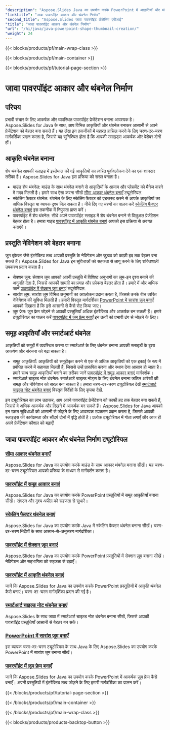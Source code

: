 ```yaml
---
"description": "Aspose.Slides Java का उपयोग करके PowerPoint में आकृतियाँ और थंबनेल बनाना सीखें। समूह आकृतियाँ, स्केलिंग फ़ैक्टर थंबनेल और ज़ूम प्रभाव बनाने पर विस्तृत ट्यूटोरियल।"
"linktitle": "जावा पावरपॉइंट आकार और थंबनेल निर्माण"
"second_title": "Aspose.Slides जावा पावरपॉइंट प्रोसेसिंग एपीआई"
"title": "जावा पावरपॉइंट आकार और थंबनेल निर्माण"
"url": "/hi/java/java-powerpoint-shape-thumbnail-creation/"
"weight": 24
---
```


{{< blocks/products/pf/main-wrap-class >}}

{{< blocks/products/pf/main-container >}}

{{< blocks/products/pf/tutorial-page-section >}}

# जावा पावरपॉइंट आकार और थंबनेल निर्माण

## परिचय

प्रभावी संचार के लिए आकर्षक और व्यवस्थित पावरपॉइंट प्रेजेंटेशन बनाना आवश्यक है। Aspose.Slides for Java के साथ, आप विभिन्न आकृतियों और थंबनेल बनाकर आसानी से अपने प्रेजेंटेशन को बेहतर बना सकते हैं। यह लेख इन तकनीकों में महारत हासिल करने के लिए चरण-दर-चरण मार्गदर्शिका प्रदान करता है, जिससे यह सुनिश्चित होता है कि आपकी स्लाइड्स आकर्षक और पेशेवर दोनों हों।

## आकृति थंबनेल बनाना

शेप थंबनेल आपकी स्लाइड में इस्तेमाल की गई आकृतियों का त्वरित पूर्वावलोकन देने का एक शानदार तरीका है। Aspose.Slides for Java इस प्रक्रिया को सरल बनाता है।

- बाउंड शेप थंबनेल: बाउंड के साथ थंबनेल बनाने से आकृतियों के आयाम और प्लेसमेंट को मैनेज करने में मदद मिलती है। हमारे साथ ऐसा करना सीखें [सीमा आकार थंबनेल बनाएँ](./create-bounds-shape-thumbnail/) ट्यूटोरियल.
- स्केलिंग फैक्टर थंबनेल: थंबनेल के लिए स्केलिंग फैक्टर को एडजस्ट करने से आपके आकृतियों का अधिक विस्तृत या व्यापक दृश्य मिल सकता है। नीचे दिए गए चरणों का पालन करें [स्केलिंग फैक्टर थंबनेल बनाएं](./create-scaling-factor-thumbnail/) इस तकनीक में निपुणता प्राप्त करें।
- पावरपॉइंट में शेप थंबनेल: सीधे अपने पावरपॉइंट स्लाइड में शेप थंबनेल बनाने से विज़ुअल प्रेजेंटेशन बेहतर होता है। हमारा गाइड [पावरपॉइंट में आकृति थंबनेल बनाएं](./create-shape-thumbnail-powerpoint/) आपको इस प्रक्रिया से अवगत कराएंगे।

## प्रस्तुति नेविगेशन को बेहतर बनाना

ज़ूम इफ़ेक्ट जैसे इंटरैक्टिव तत्व आपकी प्रस्तुति के नेविगेशन और जुड़ाव को काफ़ी हद तक बेहतर बना सकते हैं। Aspose.Slides for Java इन सुविधाओं को सहजता से लागू करने के लिए शक्तिशाली उपकरण प्रदान करता है।

- सेक्शन ज़ूम: सेक्शन ज़ूम आपको अपनी प्रस्तुति में विशिष्ट अनुभागों का ज़ूम-इन दृश्य बनाने की अनुमति देता है, जिससे आपकी सामग्री का प्रवाह और फ़ोकस बेहतर होता है। हमारे में और अधिक जानें [पावरपॉइंट में सेक्शन ज़ूम बनाएं](./create-section-zoom-powerpoint/) ट्यूटोरियल.
- सारांश ज़ूम: सारांश ज़ूम विभिन्न अनुभागों का अवलोकन प्रदान करता है, जिससे उनके बीच त्वरित नेविगेशन की सुविधा मिलती है। हमारी विस्तृत मार्गदर्शिका [PowerPoint में सारांश ज़ूम बनाएँ](./create-summary-zoom-powerpoint/) आपको दिखाता है कि इसे आसानी से कैसे सेट किया जाए।
- ज़ूम फ़्रेम: ज़ूम फ़्रेम जोड़ने से आपकी प्रस्तुतियाँ अधिक इंटरैक्टिव और आकर्षक बन सकती हैं। हमारे ट्यूटोरियल का पालन करें [पावरपॉइंट में ज़ूम फ़्रेम बनाएँ](./create-zoom-frame-powerpoint/) इन तत्वों को प्रभावी ढंग से जोड़ने के लिए।

## समूह आकृतियाँ और स्मार्टआर्ट थंबनेल

आकृतियों को समूहों में व्यवस्थित करना या स्मार्टआर्ट के लिए थंबनेल बनाना आपकी स्लाइडों के दृश्य आकर्षण और संरचना को बढ़ा सकता है।

- समूह आकृतियाँ: आकृतियों को समूहीकृत करने से एक से अधिक आकृतियों को एक इकाई के रूप में प्रबंधित करने में सहायता मिलती है, जिससे उन्हें प्रारूपित करना और स्थान देना आसान हो जाता है। हमारे साथ समूह आकृतियाँ बनाने का तरीका जानें [पावरपॉइंट में समूह आकार बनाएं](./create-group-shape-powerpoint/) मार्गदर्शक।
- स्मार्टआर्ट चाइल्ड नोट थंबनेल: स्मार्टआर्ट चाइल्ड नोट्स के लिए थंबनेल बनाना जटिल आरेखों की समझ और नेविगेशन को सरल बना सकता है। हमारा चरण-दर-चरण ट्यूटोरियल देखें [स्मार्टआर्ट चाइल्ड नोट थंबनेल बनाएं](./create-smartart-child-note-thumbnail/) विस्तृत निर्देशों के लिए कृपया देखें.

इन ट्यूटोरियल का लाभ उठाकर, आप अपने पावरपॉइंट प्रेजेंटेशन को काफी हद तक बेहतर बना सकते हैं, जिससे वे अधिक आकर्षक और दिखने में आकर्षक बन सकते हैं। Aspose.Slides for Java आपको इन उन्नत सुविधाओं को आसानी से जोड़ने के लिए आवश्यक उपकरण प्रदान करता है, जिससे आपकी स्लाइड्स की कार्यक्षमता और सौंदर्य दोनों में वृद्धि होती है। प्रत्येक ट्यूटोरियल में गोता लगाएँ और आज ही अपने प्रेजेंटेशन कौशल को बढ़ाएँ!
## जावा पावरपॉइंट आकार और थंबनेल निर्माण ट्यूटोरियल
### [सीमा आकार थंबनेल बनाएँ](./create-bounds-shape-thumbnail/)
Aspose.Slides for Java का उपयोग करके बाउंड के साथ आकार थंबनेल बनाना सीखें। यह चरण-दर-चरण ट्यूटोरियल आपको प्रक्रिया के माध्यम से मार्गदर्शन करता है।
### [पावरपॉइंट में समूह आकार बनाएं](./create-group-shape-powerpoint/)
Aspose.Slides for Java का उपयोग करके PowerPoint प्रस्तुतियों में समूह आकृतियाँ बनाना सीखें। संगठन और दृश्य अपील को सहजता से सुधारें।
### [स्केलिंग फैक्टर थंबनेल बनाएं](./create-scaling-factor-thumbnail/)
Aspose.Slides for Java का उपयोग करके Java में स्केलिंग फैक्टर थंबनेल बनाना सीखें। चरण-दर-चरण निर्देशों के साथ आसान-से-अनुसरण मार्गदर्शिका।
### [पावरपॉइंट में सेक्शन ज़ूम बनाएं](./create-section-zoom-powerpoint/)
Aspose.Slides for Java का उपयोग करके PowerPoint प्रस्तुतियों में सेक्शन ज़ूम बनाना सीखें। नेविगेशन और सहभागिता को सहजता से बढ़ाएँ।
### [पावरपॉइंट में आकृति थंबनेल बनाएं](./create-shape-thumbnail-powerpoint/)
जानें कि Aspose.Slides for Java का उपयोग करके PowerPoint प्रस्तुतियों में आकृति थंबनेल कैसे बनाएं। चरण-दर-चरण मार्गदर्शिका प्रदान की गई है।
### [स्मार्टआर्ट चाइल्ड नोट थंबनेल बनाएं](./create-smartart-child-note-thumbnail/)
Aspose.Slides के साथ जावा में स्मार्टआर्ट चाइल्ड नोट थंबनेल बनाना सीखें, जिससे आपकी पावरपॉइंट प्रस्तुतियाँ आसानी से बेहतर बन सकें।
### [PowerPoint में सारांश ज़ूम बनाएँ](./create-summary-zoom-powerpoint/)
 इस व्यापक चरण-दर-चरण ट्यूटोरियल के साथ Java के लिए Aspose.Slides का उपयोग करके PowerPoint में सारांश ज़ूम बनाना सीखें।
### [पावरपॉइंट में ज़ूम फ़्रेम बनाएँ](./create-zoom-frame-powerpoint/)
जानें कि Aspose.Slides for Java का उपयोग करके PowerPoint में आकर्षक ज़ूम फ़्रेम कैसे बनाएँ। अपनी प्रस्तुतियों में इंटरैक्टिव तत्व जोड़ने के लिए हमारी मार्गदर्शिका का पालन करें।

{{< /blocks/products/pf/tutorial-page-section >}}

{{< /blocks/products/pf/main-container >}}

{{< /blocks/products/pf/main-wrap-class >}}

{{< blocks/products/products-backtop-button >}}